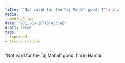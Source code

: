 ```yaml
---
title: '"Not valid for the Taj Mahal" good. I''m in…'
media:
- media-0.jpg
date: "2011-08-20T13:02:10Z"
draft: false
tags:
- imported
- from-instagram
---
```

"Not valid for the Taj Mahal" good. I'm in Hampi.
